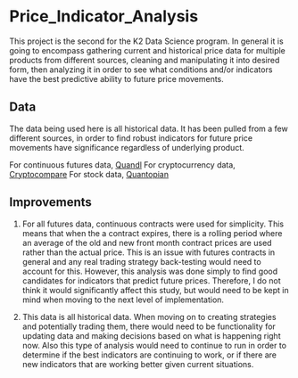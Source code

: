 # Price_Indicator_Analysis

This project is the second for the K2 Data Science program.  In general it is going to encompass gathering current and historical price data for multiple products from different sources, cleaning and manipulating it into desired form, then analyzing it in order to see what conditions and/or indicators have the best predictive ability to future price movements.

## Data

The data being used here is all historical data.  It has been pulled from a few different sources, in order to find
robust indicators for future price movements have significance regardless of underlying product.

For continuous futures data, [Quandl](https://www.quandl.com/collections/futures)
For cryptocurrency data, [Cryptocompare](https://www.cryptocompare.com/)
For stock data, [Quantopian](https://www.quantopian.com/data?type=free)

## Improvements

1. For all futures data, continuous contracts were used for simplicity.  This means that when the a contract expires,
there is a rolling period where an average of the old and new front month contract prices are used rather than the
actual price.  This is an issue with futures contracts in general and any real trading strategy back-testing would
need to account for this.  However, this analysis was done simply to find good candidates for indicators that predict
future prices.  Therefore, I do not think it would significantly affect this study, but would need to be kept in
mind when moving to the next level of implementation.

2. This data is all historical data.  When moving on to creating strategies and potentially trading them, there
would need to be functionality for updating data and making decisions based on what is happening right now. Also
this type of analysis would need to continue to run in order to determine if the best indicators are continuing to
work, or if there are new indicators that are working better given current situations.
